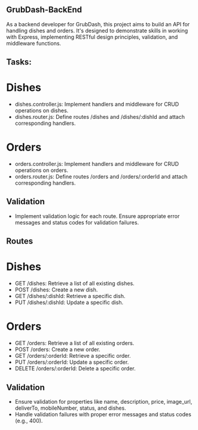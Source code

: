 ## GrubDash-BackEnd
As a backend developer for GrubDash, this project aims to build an API for handling dishes and orders. It's designed to demonstrate skills in working with Express, implementing RESTful design principles, validation, and middleware functions.

## Tasks:
# Dishes
* dishes.controller.js: Implement handlers and middleware for CRUD operations on dishes.
* dishes.router.js: Define routes /dishes and /dishes/:dishId and attach corresponding handlers.
# Orders
* orders.controller.js: Implement handlers and middleware for CRUD operations on orders.
* orders.router.js: Define routes /orders and /orders/:orderId and attach corresponding handlers.
## Validation
* Implement validation logic for each route. Ensure appropriate error messages and status codes for validation failures.

  
## Routes
# Dishes
* GET /dishes: Retrieve a list of all existing dishes.
* POST /dishes: Create a new dish.
* GET /dishes/:dishId: Retrieve a specific dish.
* PUT /dishes/:dishId: Update a specific dish.
# Orders
* GET /orders: Retrieve a list of all existing orders.
* POST /orders: Create a new order.
* GET /orders/:orderId: Retrieve a specific order.
* PUT /orders/:orderId: Update a specific order.
* DELETE /orders/:orderId: Delete a specific order.
## Validation
* Ensure validation for properties like name, description, price, image_url, deliverTo, mobileNumber, status, and dishes.
* Handle validation failures with proper error messages and status codes (e.g., 400).
